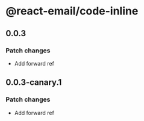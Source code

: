 # @react-email/code-inline

## 0.0.3

### Patch changes


- Add forward ref

## 0.0.3-canary.1

### Patch changes


- Add forward ref
